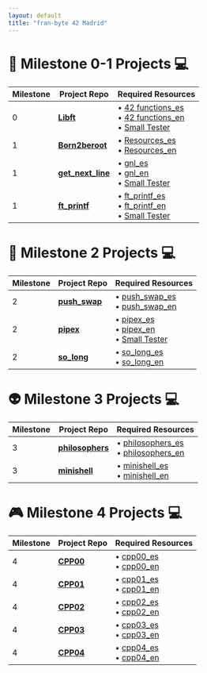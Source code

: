 ```yaml
---
layout: default
title: "fran-byte 42 Madrid"
---
```

# 🚀 Milestone 0-1 Projects 💻

| Milestone | Project Repo         | Required Resources                          |
|------------------|------------------|---------------------------------------------|
| 0 | **[Libft](https://github.com/fran-byte/libft)** | • [42 functions_es](projects/libft_es.md)<br> • [42 functions_en](projects/libft_en.md) <br> • [Small Tester](https://github.com/fran-byte/42-libft-tester)|
| 1 | **[Born2beroot](https://github.com/fran-byte/born2beroot)** | • [Resources_es](projects/born2beroot_es.md)<br> • [Resources_en](projects/born2beroot_en.md) |
| 1 | **[get_next_line](https://github.com/fran-byte/born2beroot)** | • [gnl_es](projects/gnl_es.md)<br> • [gnl_en](projects/gnl_en.md) <br> • [Small Tester](https://github.com/fran-byte/42-gnl-tester)|
| 1 | **[ft_printf](https://github.com/fran-byte/born2beroot)** | • [ft_printf_es](projects/ft_printf_es.md)<br> • [ft_printf_en](projects/ft_printf_en.md) <br> • [Small Tester](https://github.com/fran-byte/42-ft_printf-tester)|


# 🎯 Milestone 2 Projects 💻

| Milestone | Project Repo         | Required Resources                          |
|------------------|------------------|---------------------------------------------|
| 2 | **[push_swap](https://github.com/fran-byte/born2beroot)** | • [push_swap_es](projects/push_swap_es.md)<br> • [push_swap_en](projects/push_swap_en.md) |
| 2 | **[pipex](https://github.com/fran-byte/born2beroot)** | • [pipex_es](projects/pipex_es.md)<br> • [pipex_en](projects/pipex_en.md) <br> • [Small Tester](https://github.com/fran-byte/42-pipex-tester)|
| 2 | **[so_long](https://github.com/fran-byte/born2beroot)** | • [so_long_es](projects/so_long_es.md)<br> • [so_long_en](projects/so_long_en.md) |

# 👽 Milestone 3 Projects 💻

| Milestone | Project Repo         | Required Resources                          |
|------------------|------------------|---------------------------------------------|
| 3 | **[philosophers](https://github.com/fran-byte/born2beroot)** | • [philosophers_es](projects/philosophers_es.md)<br> • [philosophers_en](projects/philosophers_en.md) |
| 3 | **[minishell](https://github.com/fran-byte/born2beroot)** | • [minishell_es](projects/minishell_es.md)<br> • [minishell_en](projects/minishell_en.md) |

# 🎮 Milestone 4 Projects 💻

| Milestone | Project Repo         | Required Resources                          |
|------------------|------------------|---------------------------------------------|
| 4 | **[CPP00](https://github.com/fran-byte/born2beroot)** | • [cpp00_es](projects/cpp00_es.md)<br> • [cpp00_en](projects/cpp00_en.md) |
| 4 | **[CPP01](https://github.com/fran-byte/born2beroot)** | • [cpp01_es](projects/cpp01_es.md)<br> • [cpp01_en](projects/cpp01_en.md) |
| 4 | **[CPP02](https://github.com/fran-byte/born2beroot)** | • [cpp02_es](projects/cpp02_es.md)<br> • [cpp02_en](projects/cpp02_en.md) |
| 4 | **[CPP03](https://github.com/fran-byte/born2beroot)** | • [cpp03_es](projects/cpp03_es.md)<br> • [cpp03_en](projects/cpp03_en.md) |
| 4 | **[CPP04](https://github.com/fran-byte/born2beroot)** | • [cpp04_es](projects/cpp04_es.md)<br> • [cpp04_en](projects/cpp04_en.md) |

